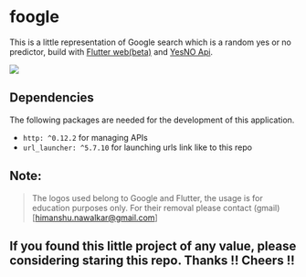 # foogle

This is a little representation of Google search which is a random yes or no predictor, build with [Flutter web(beta)](https://flutter.dev/web) and [YesNO Api](https://yesno.wtf/api).

![](https://drive.google.com/uc?export=view&id=1OWWjI1nae8DNspH50AhwVVmjuEv0g5zO)


## Dependencies

The following packages are needed for the development of this application.

- `http: ^0.12.2` for managing APIs
- `url_launcher: ^5.7.10` for launching urls link like to this repo

## Note:
> The logos used belong to Google and Flutter, the usage is for education purposes only.
> For their removal please contact (gmail)[himanshu.nawalkar@gmail.com]

## If you found this little project of any value, please considering staring this repo. Thanks !! Cheers !!
